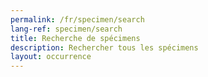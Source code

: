 ```yaml
---
permalink: /fr/specimen/search
lang-ref: specimen/search
title: Recherche de spécimens
description: Rechercher tous les spécimens
layout: occurrence
---
```


